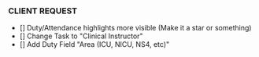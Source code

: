 ### CLIENT REQUEST
- [] Duty/Attendance highlights more visible (Make it a star or something)
- [] Change Task to "Clinical Instructor"
- [] Add Duty Field "Area (ICU, NICU, NS4, etc)" 